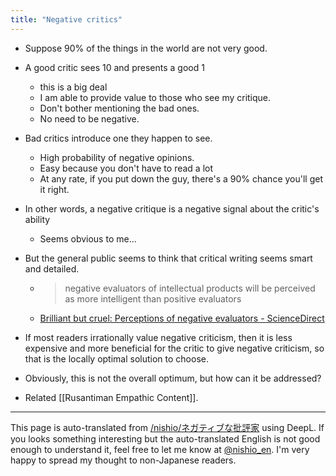 ```yaml
---
title: "Negative critics"
---
```


- Suppose 90% of the things in the world are not very good.
- A good critic sees 10 and presents a good 1
    - this is a big deal
    - I am able to provide value to those who see my critique.
    - Don't bother mentioning the bad ones.
    - No need to be negative.
- Bad critics introduce one they happen to see.
    - High probability of negative opinions.
    - Easy because you don't have to read a lot
    - At any rate, if you put down the guy, there's a 90% chance you'll get it right.
- In other words, a negative critique is a negative signal about the critic's ability
    - Seems obvious to me...
- But the general public seems to think that critical writing seems smart and detailed.
    - > negative evaluators of intellectual products will be perceived as more intelligent than positive evaluators
    - [Brilliant but cruel: Perceptions of negative evaluators - ScienceDirect](https://www.sciencedirect.com/science/article/pii/0022103183900343)
- If most readers irrationally value negative criticism, then it is less expensive and more beneficial for the critic to give negative criticism, so that is the locally optimal solution to choose.
- Obviously, this is not the overall optimum, but how can it be addressed?

- Related [[Rusantiman Empathic Content]].

---
This page is auto-translated from [/nishio/ネガティブな批評家](https://scrapbox.io/nishio/ネガティブな批評家) using DeepL. If you looks something interesting but the auto-translated English is not good enough to understand it, feel free to let me know at [@nishio_en](https://twitter.com/nishio_en). I'm very happy to spread my thought to non-Japanese readers.